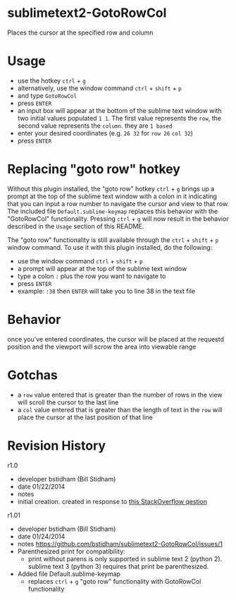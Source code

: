 sublimetext2-GotoRowCol
=======================

Places the cursor at the specified row and column 

Usage
=====

* use the hotkey `ctrl` + `g`
 * alternatively, use the window command `ctrl` + `shift` + `p` 
 * and type `GotoRowCol`
 * press `ENTER`
* an input box will appear at the bottom of the sublime text window with two initial values populated `1 1`. The first value represents the `row`, the second value represents the `column`. they are `1 based` 
* enter your desired coordinates (e.g. `26 32` for `row 26` `col 32`)
* press `ENTER`

Replacing "goto row" hotkey
===========================

Without this plugin installed, the "goto row" hotkey `ctrl` + `g` brings up a prompt at the top of the sublime text window with a colon in it indicating that you can input a row number to navigate the cursor and view to that row. The included file `Default.sublime-keymap` replaces this behavior with the "GotoRowCol" functionality. Pressing `ctrl` + `g` will now result in the behavior described in the `Usage` section of this README. 

The "goto row" functionality is still available through the `ctrl` + `shift` + `p` window command. To use it with this plugin installed, do the following:

* use the window command `ctrl` + `shift` + `p`
* a prompt will appear at the top of the sublime text window
* type a colon `:` plus the row you want to navigate to
* press `ENTER`
* example: `:38` then `ENTER` will take you to line 38 in the text file


Behavior
========

once you've entered coordinates, the cursor will be placed at the requestd position and the viewport will scrow the area into viewable range

Gotchas
=======

* a `row` value entered that is greater than the number of rows in the view will scroll the cursor to the last line
* a `col` value entered that is greater than the length of text in the `row` will place the cursor at the last position of that line


Revision History
================

r1.0
  * developer bstidham (Bill Stidham)
  * date      01/22/2014
  * notes     
   * initial creation. created in response to [this StackOverflow qestion](http://stackoverflow.com/questions/21283763/sublime-text-goto-line-and-column/21288455#21288455)

r1.01
  * developer bstidham (Bill Stidham)
  * date      01/24/2014
  * notes     https://github.com/bstidham/sublimetext2-GotoRowCol/issues/1
   * Parenthesized print for compatibility: 
     * print without parens is only supported in sublime text 2 (python 2). sublime text 3 (python 3) requires that print be parenthesized.
   * Added file Default.sublime-keymap
     * replaces `ctrl` + `g` "goto row" functionality with GotoRowCol functionality
